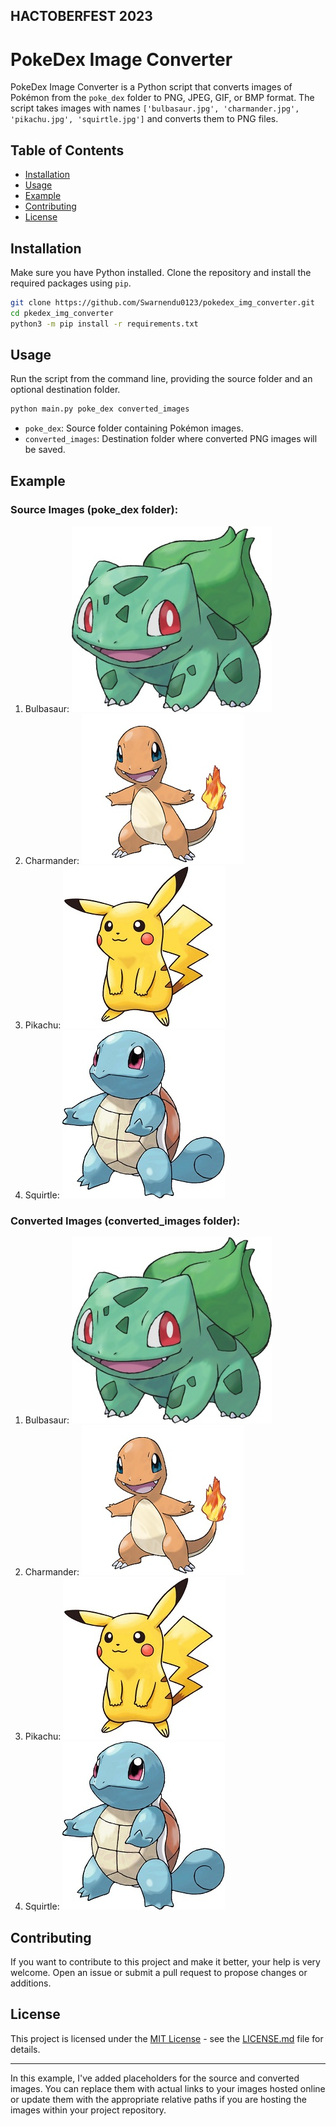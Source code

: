 ## HACTOBERFEST 2023

# PokeDex Image Converter

PokeDex Image Converter is a Python script that converts images of Pokémon from the `poke_dex` folder to PNG, JPEG, GIF, or BMP format. The script takes images with names `['bulbasaur.jpg', 'charmander.jpg', 'pikachu.jpg', 'squirtle.jpg']` and converts them to PNG files.

## Table of Contents

- [Installation](#installation)
- [Usage](#usage)
- [Example](#example)
- [Contributing](#contributing)
- [License](#license)

## Installation

Make sure you have Python installed. Clone the repository and install the required packages using `pip`.

```bash
git clone https://github.com/Swarnendu0123/pokedex_img_converter.git
cd pkedex_img_converter
python3 -m pip install -r requirements.txt
```

## Usage

Run the script from the command line, providing the source folder and an optional destination folder.

```bash
python main.py poke_dex converted_images
```

- `poke_dex`: Source folder containing Pokémon images.
- `converted_images`: Destination folder where converted PNG images will be saved.

## Example

### Source Images (poke_dex folder):

1. Bulbasaur:
![Bulbasaur](poke_dex/bulbasaur.jpg)
2. Charmander:
![Charmander](poke_dex/charmander.jpg)
3. Pikachu:
![Pikachu](poke_dex/pikachu.jpg)
4. Squirtle:
![Squirtle](poke_dex/squirtle.jpg)

### Converted Images (converted_images folder):

1. Bulbasaur:
![Bulbasaur Converted](converted_images/bulbasaur.png)
2. Charmander:
![Charmander Converted](converted_images/charmander.png)
3. Pikachu:
![Pikachu Converted](converted_images/pikachu.png)
4. Squirtle:
![Squirtle Converted](converted_images/squirtle.png)

## Contributing

If you want to contribute to this project and make it better, your help is very welcome. Open an issue or submit a pull request to propose changes or additions.

## License

This project is licensed under the [MIT License](LICENSE.md) - see the [LICENSE.md](LICENSE.md) file for details.

---

In this example, I've added placeholders for the source and converted images. You can replace them with actual links to your images hosted online or update them with the appropriate relative paths if you are hosting the images within your project repository.
